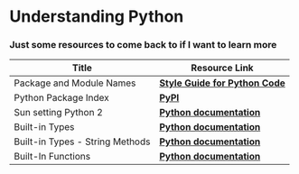 # Understanding Python

### Just some resources to come back to if I want to learn more

| Title                           | Resource Link                                                                                 |
| ------------------------------- | --------------------------------------------------------------------------------------------- |
| Package and Module Names        | **[Style Guide for Python Code](https://peps.python.org/pep-0008/#package-and-module-names)** |
| Python Package Index            | **[PyPI](https://pypi.org)**                                                                  |
| Sun setting Python 2            | **[Python documentation](https://www.python.org/doc/sunset-python-2/)**                       |
| Built-in Types                  | **[Python documentation](https://docs.python.org/3/library/stdtypes.html)**                   |
| Built-in Types - String Methods | **[Python documentation](https://docs.python.org/3/library/stdtypes.html#string-methods)**    |
| Built-In Functions              | **[Python documentation](https://docs.python.org/3/library/functions.html)**                  |
